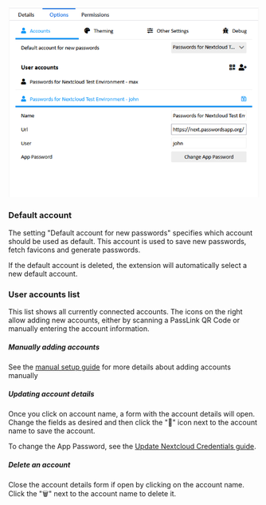 ![The Extensions account settings page](../_files/extension-settings-accounts.png)

### Default account
The setting "Default account for new passwords" specifies which account should be used as default.
This account is used to save new passwords, fetch favicons and generate passwords.

If the default account is deleted, the extension will automatically select a new default account.

### User accounts list
This list shows all currently connected accounts.
The icons on the right allow adding new accounts, either by scanning a PassLink QR Code or manually entering the account information.

##### Manually adding accounts
See the [manual setup guide](./Setup/Setup-manually) for more details about adding accounts manually

##### Updating account details
Once you click on account name, a form with the account details will open.
Change the fields as desired and then click the "💾" icon next to the account name to save the account.

To change the App Password, see the [Update Nextcloud Credentials guide](./Update-Nextcloud-Credentials).

##### Delete an account
Close the account details form if open by clicking on the account name.
Click the "🗑" next to the account name to delete it.